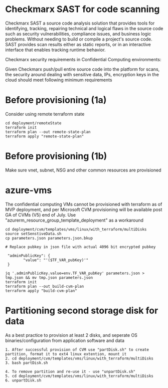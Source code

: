 # Checkmarx SAST for code scanning

Checkmarx SAST a source code analysis solution that provides tools for identifying, tracking, repairing technical and logical flaws in the source code such as security vulnerabilities, compliance issues, and business logic problems. Without needing to build or compile a project's source code. SAST provides scan results either as static reports, or in an interactive interface that enables tracking runtime behavior.

Checkmarx security requirements in Confidential Computing environments:

Given Checkmarx push/pull entire source code into the platform for scans, the security around dealing with sensitive data, IPs, encryption keys in the cloud should meet following minimum requirements


# Before provisioning (1a)

Consider using remote terraform state 

    cd deployment/remoteState
    terraform init
    terraform plan --out remote-state-plan
    terraform apply "remote-state-plan"

# Before provisioning (1b)

Make sure vnet, subnet, NSG and other common resources are provisioned

# azure-vms

The confidential computing VMs cannot be provisioned with terraform as of MVP deployment, and per Microsoft CVM provisioning will be available post GA of CVMs (V5) end of July. Use "azurerm_resource_group_template_deployment" as a workaround

    cd deployment/cvm/templates/vms/linux/with_terraform/multiDisks
    source setSenstiveData.sh
    cp parameters.json parameters.json.bkup
    
    # Replace pubkey in json file with actual 4096 bit encrypted pubkey

     "adminPublicKey": {
            "value": "'($TF_VAR_pubKey)'"
     }

    jq '.adminPublicKey.value=env.TF_VAR_pubKey' parameters.json > tmp.json && mv tmp.json parameters.json
    terraform init
    terraform plan --out build-cvm-plan
    terraform apply "build-cvm-plan"

# Partitioning second storage disk for data
As a best practice to provision at least 2 disks, and seperate OS binaries/configuration from application software and data 


    1. After successful provision of CVM use "partDisk.sh" to create partition, format it to ext4 linux extention, mount it
    2. cd deployment/cvm/templates/vms/linux/with_terraform/multiDisks
    3. bash partDisk.sh
    
    4. To remove partition and re-use it - use "unpartDisk.sh"
    5. cd deployment/cvm/templates/vms/linux/with_terraform/multiDisks
    6. unpartDisk.sh


